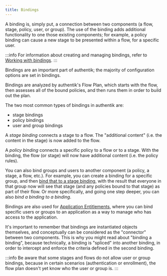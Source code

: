 ```yaml
---
title: Bindings
---
```


A binding is, simply put, a connection between two components (a flow, stage, policy, user, or group). The use of the binding adds additional functionality to one those existing components; for example, a policy binding can cause a new stage to be presented within a flow, for a specific user.

:::info
For information about creating and managing bindings, refer to [Working with bindings](./work_with_bindings.md).
:::

Bindings are an important part of authentik; the majority of configuration options are set in bindings.

Bindings are analyzed by authentik's Flow Plan, which starts with the flow, then assesses all of the bound policies, and then runs them in order to build out the plan.

The two most common types of bindings in authentik are:

- stage bindings
- policy bindings
- user and group bindings

A _stage binding_ connects a stage to a flow. The "additional content" (i.e. the content in the stage) is now added to the flow.

A _policy binding_ connects a specific policy to a flow or to a stage. With the binding, the flow (or stage) will now have additional content (i.e. the policy rules).

You can also bind groups and users to another component (a policy, a stage, a flow, etc.). For example, you can create a binding for a specific group, and then [bind that to a stage binding](../stages/index.md#bind-users-and-groups-to-a-flows-stage-binding), with the result that everyone in that group now will see that stage (and any policies bound to that stage) as part of their flow. Or more specifically, and going one step deeper, you can also _bind a binding to a binding_.

Bindings are also used for [Application Entitlements](../../applications/manage_apps.md#application-entitlements), where you can bind specific users or groups to an application as a way to manage who has access to the application.

It's important to remember that bindings are instantiated objects themselves, and conceptually can be considered as the "connector" between two components. This is why you might read about "binding a binding", because technically, a binding is "spliced" into another binding, in order to intercept and enforce the criteria defined in the second binding.

:::info
Be aware that some stages and flows do not allow user or group bindings, because in certain scenarios (authentication or enrollment), the flow plan doesn't yet know who the user or group is.
:::
